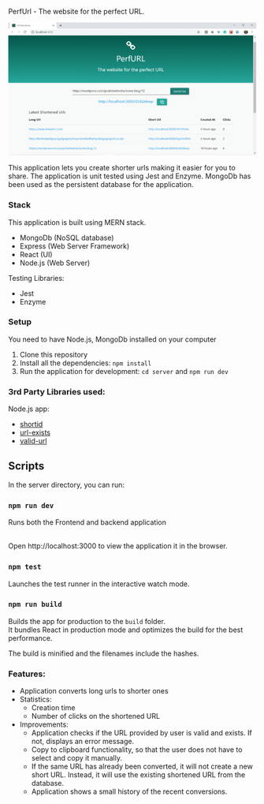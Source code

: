 PerfUrl - The website for the perfect URL.

![Alt text](./src/assets/perfURL.png?raw=true "perfURL")

This application lets you create shorter urls making it easier for you to share.
The application is unit tested using Jest and Enzyme.
MongoDb has been used as the persistent database for the application.

### Stack

This application is built using MERN stack.

* MongoDb (NoSQL database)
* Express (Web Server Framework)
* React (UI)
* Node.js (Web Server)

Testing Libraries:
* Jest
* Enzyme

### Setup
You need to have Node.js, MongoDb installed on your computer

1. Clone this repository
2. Install all the dependencies: `npm install`
3. Run the application for development: `cd server` and `npm run dev`

### 3rd Party Libraries used:

Node.js app:

* [shortid](https://www.npmjs.com/package/shortid)
* [url-exists](https://www.npmjs.com/package/url-exists)
* [valid-url](https://www.npmjs.com/package/valid-url)

## Scripts

In the server directory, you can run:

### `npm run dev`

Runs both the Frontend and backend application

<br>
Open http://localhost:3000 to view the application it in the browser.

### `npm test`

Launches the test runner in the interactive watch mode.<br>

### `npm run build`

Builds the app for production to the `build` folder.<br>
It bundles React in production mode and optimizes the build for the best performance.

The build is minified and the filenames include the hashes.<br>



### Features:
* Application converts long urls to shorter ones
* Statistics:
    * Creation time
    * Number of clicks on the shortened URL
* Improvements:
    * Application checks if the URL provided by user is valid and exists. If not, displays an error message.
    * Copy to clipboard functionality, so that the user does not have to select and copy it manually.
    * If the same URL has already been converted, it will not create a new short URL. Instead, it will use the existing shortened URL from the database.
    * Application shows a small history of the recent conversions.